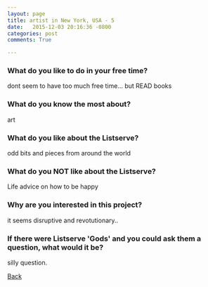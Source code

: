 ```yaml
---
layout: page
title: artist in New York, USA - 5
date:   2015-12-03 20:16:36 -0800
categories: post
comments: True

---
```


### What do you like to do in your free time?
<p>dont seem to have too much free time... but READ books</p>

### What do you know the most about?
<p>art</p>

### What do you like about the Listserve?
<p>odd bits and pieces from around the world</p>

### What do you NOT like about the Listserve?
<p>Life advice on how to be happy</p>

### Why are you interested in this project?
<p>it seems disruptive and revotutionary..</p>

### If there were Listserve 'Gods' and you could ask them a question, what would it be?
<p>silly question.</p>

[Back][1]

[1]: /home/responders/all